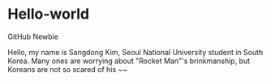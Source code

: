 # Hello-world
GitHub Newbie

Hello, my name is Sangdong Kim, Seoul National University student in South Korea.
Many ones are worrying about "Rocket Man"'s brinkmanship, but Koreans are not so scared of his ~~
